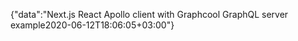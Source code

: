 {"data":"Next.js React Apollo client with Graphcool GraphQL server example2020-06-12T18:06:05+03:00"}
